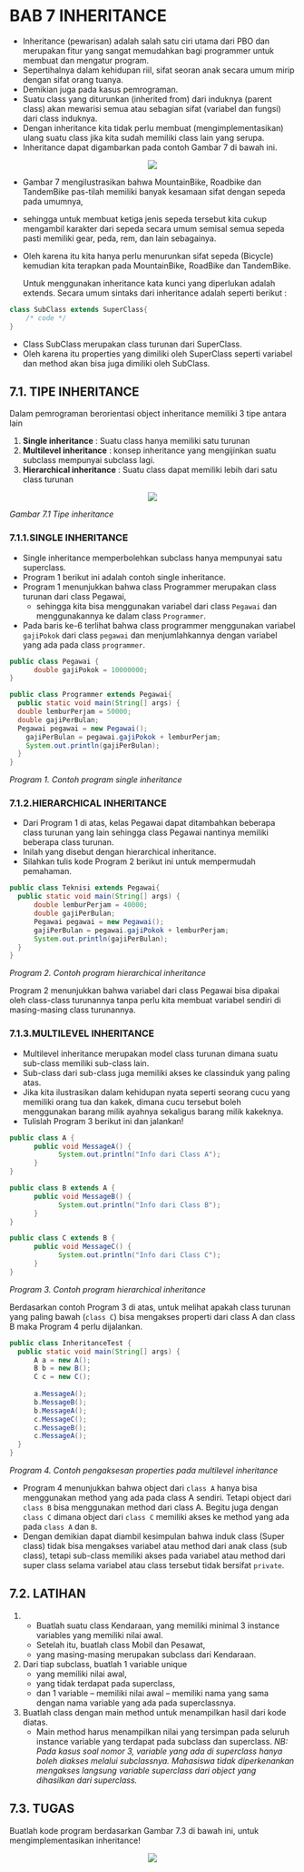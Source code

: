 # BAB 7 INHERITANCE
- Inheritance (pewarisan) adalah salah satu ciri utama dari PBO dan merupakan fitur yang sangat memudahkan bagi programmer untuk membuat dan mengatur program. 
- Sepertihalnya dalam kehidupan riil, sifat seoran anak secara umum mirip dengan sifat orang tuanya. 
- Demikian juga pada kasus pemrograman. 
- Suatu class yang diturunkan (inherited from) dari induknya (parent class) akan mewarisi semua atau sebagian sifat (variabel dan fungsi) dari class induknya. 
- Dengan inheritance kita tidak perlu membuat (mengimplementasikan) ulang suatu class jika kita sudah memiliki class lain yang serupa. 
- Inheritance dapat digambarkan pada contoh Gambar 7 di bawah ini.

<p align="center">
  <img src="https://github.com/irwandirefraugati/Pemrograman-Java-SMT-4/blob/main/Praktikum%2007%20-%20Inheritance/images/7.jpg">
</p>

- Gambar 7 mengilustrasikan bahwa MountainBike, Roadbike dan TandemBike pas-tilah memiliki banyak kesamaan sifat dengan sepeda pada umumnya, 
- sehingga untuk membuat ketiga jenis sepeda tersebut kita cukup mengambil karakter dari sepeda secara umum semisal semua sepeda pasti memiliki gear, peda, rem, dan lain sebagainya. 
- Oleh karena itu kita hanya perlu menurunkan sifat sepeda (Bicycle) kemudian kita terapkan pada MountainBike, RoadBike dan TandemBike.
  
   Untuk menggunakan inheritance kata kunci yang diperlukan adalah extends. Secara umum sintaks dari inheritance adalah seperti berikut :
```java
class SubClass extends SuperClass{
	/* code */
}
```
- Class SubClass merupakan class turunan dari SuperClass. 
- Oleh karena itu properties yang dimiliki oleh SuperClass seperti variabel dan method akan bisa juga dimiliki oleh SubClass.
## 7.1. TIPE INHERITANCE
Dalam pemrograman berorientasi object inheritance memiliki 3 tipe antara lain
1. **Single inheritance** : Suatu class hanya memiliki satu turunan
2. **Multilevel inheritance** : konsep inheritance yang mengijinkan suatu subclass mempunyai subclass lagi.
3. **Hierarchical inheritance** : Suatu class dapat memiliki lebih dari satu class turunan

<p align="center">
  <img src="https://github.com/irwandirefraugati/Pemrograman-Java-SMT-4/blob/main/Praktikum%2007%20-%20Inheritance/images/7.1.jpg">
</p>

_Gambar 7.1 Tipe inheritance_
### 7.1.1.SINGLE INHERITANCE
- Single inheritance memperbolehkan subclass hanya mempunyai satu superclass. 
- Program 1 berikut ini adalah contoh single inheritance. 
- Program 1 menunjukkan bahwa class Programmer merupakan class turunan dari class Pegawai, 
  - sehingga kita bisa menggunakan variabel dari class `Pegawai` dan menggunakannya ke dalam class `Programmer`. 
- Pada baris ke-6 terlihat bahwa class programmer menggunakan variabel `gajiPokok` dari class `pegawai` dan menjumlahkannya dengan variabel yang ada pada class `programmer`.
```java
public class Pegawai {
      double gajiPokok = 10000000;
}
```
```java
public class Programmer extends Pegawai{
  public static void main(String[] args) {
  double lemburPerjam = 50000;
  double gajiPerBulan;
  Pegawai pegawai = new Pegawai();
    gajiPerBulan = pegawai.gajiPokok + lemburPerjam;
    System.out.println(gajiPerBulan);
  }
}
```
_Program 1. Contoh program single inheritance_
### 7.1.2.HIERARCHICAL INHERITANCE
- Dari Program 1 di atas, kelas Pegawai dapat ditambahkan beberapa class turunan yang lain sehingga class Pegawai nantinya memiliki beberapa class turunan. 
- Inilah yang disebut dengan hierarchical inheritance. 
- Silahkan tulis kode Program 2 berikut ini untuk mempermudah pemahaman.
```java
public class Teknisi extends Pegawai{
  public static void main(String[] args) {
      double lemburPerjam = 40000;
      double gajiPerBulan;
      Pegawai pegawai = new Pegawai();
      gajiPerBulan = pegawai.gajiPokok + lemburPerjam;
      System.out.println(gajiPerBulan);
  }
}
```
_Program 2. Contoh program hierarchical inheritance_

Program 2 menunjukkan bahwa variabel dari class Pegawai bisa dipakai oleh class-class turunannya tanpa perlu kita membuat variabel sendiri di masing-masing class turunannya.
### 7.1.3.MULTILEVEL INHERITANCE
- Multilevel inheritance merupakan model class turunan dimana suatu sub-class memiliki sub-class lain. 
- Sub-class dari sub-class juga memiliki akses ke classinduk yang paling atas. 
- Jika kita ilustrasikan dalam kehidupan nyata seperti seorang cucu yang memiliki orang tua dan kakek, dimana cucu tersebut boleh menggunakan barang milik ayahnya sekaligus barang milik kakeknya. 
- Tulislah Program 3 berikut ini dan jalankan!
```java
public class A {
      public void MessageA() {
            System.out.println("Info dari Class A");
      }
}
```
```java
public class B extends A {
      public void MessageB() {
            System.out.println("Info dari Class B");
      }
}
```
```java
public class C extends B {
      public void MessageC() {
            System.out.println("Info dari Class C");
      }
}
```
_Program 3. Contoh program hierarchical inheritance_

Berdasarkan contoh Program 3 di atas, untuk melihat apakah class turunan yang paling bawah (`class C`) bisa mengakses properti dari class A dan class B maka Program 4 perlu dijalankan.
```java
public class InheritanceTest {
  public static void main(String[] args) {
      A a = new A();
      B b = new B();
      C c = new C();
      
      a.MessageA();
      b.MessageB();
      b.MessageA();
      c.MessageC();
      c.MessageB();
      c.MessageA();
  }
}
```

_Program 4. Contoh pengaksesan properties pada multilevel inheritance_

- Program 4 menunjukkan bahwa object dari `class A` hanya bisa
menggunakan method yang ada pada class A sendiri. Tetapi object dari `class
B` bisa menggunakan method dari class A. Begitu juga dengan `class C` dimana
object dari `class C` memiliki akses ke method yang ada pada `class A` dan `B`.
- Dengan demikian dapat diambil kesimpulan bahwa induk class (Super class) tidak
bisa mengakses variabel atau method dari anak class (sub class), tetapi sub-class
memiliki akses pada variabel atau method dari super class selama variabel atau class
tersebut tidak bersifat `private`.
## 7.2. LATIHAN
1. - Buatlah suatu class Kendaraan, yang memiliki minimal 3 instance variables
yang memiliki nilai awal. 
   - Setelah itu, buatlah class Mobil dan Pesawat, 
   - yang
masing-masing merupakan subclass dari Kendaraan.
2. Dari tiap subclass, buatlah 1 variable unique 
   - yang memiliki nilai awal, 
   - yang tidak terdapat pada superclass, 
   - dan 1 variable – memiliki nilai awal – memiliki
nama yang sama dengan nama variable yang ada pada superclassnya.
3. Buatlah class dengan main method untuk menampilkan hasil dari kode diatas.
   - Main method harus menampilkan nilai yang tersimpan pada seluruh instance
variable yang terdapat pada subclass dan superclass.
_NB: Pada kasus soal nomor 3, variable yang ada di superclass hanya boleh
diakses melalui subclassnya. Mahasiswa tidak diperkenankan mengakses
langsung variable superclass dari object yang dihasilkan dari superclass._
## 7.3. TUGAS
Buatlah kode program berdasarkan Gambar 7.3 di bawah ini, untuk
mengimplementasikan inheritance!

<p align="center">
  <img src="https://github.com/irwandirefraugati/Pemrograman-Java-SMT-4/blob/main/Praktikum%2007%20-%20Inheritance/images/7.3.jpg">
</p>
